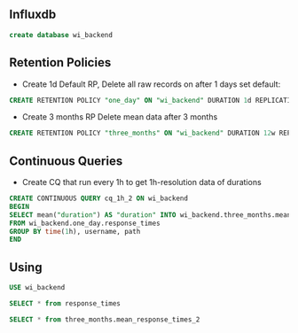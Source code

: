 ## Influxdb

```sql
create database wi_backend
```

## Retention Policies
- Create 1d Default RP, Delete all raw records on after 1 days set default:
```sql
CREATE RETENTION POLICY "one_day" ON "wi_backend" DURATION 1d REPLICATION 1 DEFAULT
```
- Create 3 months RP Delete mean data after 3 months 
```sql
CREATE RETENTION POLICY "three_months" ON "wi_backend" DURATION 12w REPLICATION 1
```

## Continuous Queries
- Create CQ that run every 1h to get 1h-resolution data of durations
 ```sql
CREATE CONTINUOUS QUERY cq_1h_2 ON wi_backend 
BEGIN
 SELECT mean("duration") AS "duration" INTO wi_backend.three_months.mean_response_times_2 
 FROM wi_backend.one_day.response_times 
 GROUP BY time(1h), username, path 
END
```
## Using
```sql
USE wi_backend
```
```sql
SELECT * from response_times
```
```sql
SELECT * from three_months.mean_response_times_2
```